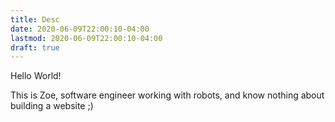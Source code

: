 ```yaml
---
title: Desc
date: 2020-06-09T22:00:10-04:00
lastmod: 2020-06-09T22:00:10-04:00
draft: true
---
```


Hello World!

This is Zoe, software engineer working with robots, and know nothing about building a website ;)